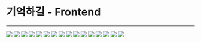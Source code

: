 # 기억하길 - Frontend
---
![](image1.jpg)
![](image2.jpg)
![](image3.jpg)
![](image4.jpg)
![](image5.jpg)
![](image6.jpg)
![](image7.jpg)
![](image8.jpg)
![](image9.jpg)
![](image10.jpg)
![](image11.jpg)
![](image12.jpg)
![](image13.jpg)
![](image14.jpg)
![](image15.jpg)
![](image16.jpg)
